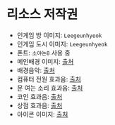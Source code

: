 # 리소스 저작권

- 인게임 방 이미지: `Leegeunhyeok`
- 인게임 도시 이미지: `Leegeunhyeok`
- 폰트: `소야논8` 사용 중
- 메인배경 이미지: [출처](https://www.pixelstalk.net/hd-8-bit-backgrounds/)
- 배경음악: [출처](https://bgmstore.net/playlists/play/WdfYZ?q_type=category&q=%EB%B9%84%ED%8A%B8)
- 컴퓨터 전원 효과음: [출처](https://opengameart.org/content/8-bit-powerup-1)
- 문 여는 소리 효과음: [출처](http://jinstale.tistory.com/966?category=261763)
- 코인 효과음: [출처](https://opengameart.org/content/10-8bit-coin-sounds)
- 상점 효과음: [출처](http://www.orangefreesounds.com/shop-door-bell-sound/)
- 아이콘 이미지: [출처](http://www.iconarchive.com/show/small-n-flat-icons-by-paomedia/bitcoin-icon.html)